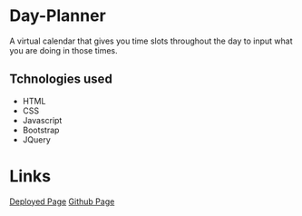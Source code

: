 # Day-Planner
A virtual calendar that gives you time slots throughout the day to input what you are doing in those times.

## Tchnologies used
- HTML
- CSS
- Javascript
- Bootstrap
- JQuery

# Links
[Deployed Page](https://alexoneill561.github.io/Day-Planner/)
[Github Page](https://github.com/alexoneill561)
